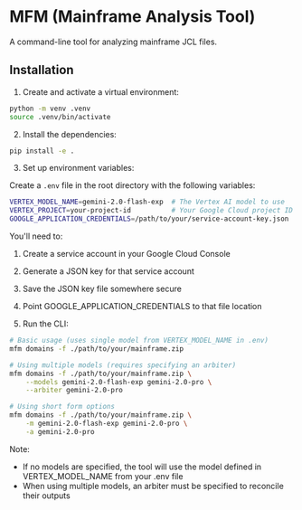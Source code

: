 # MFM (Mainframe Analysis Tool)

A command-line tool for analyzing mainframe JCL files.

## Installation

1. Create and activate a virtual environment:

```bash
python -m venv .venv
source .venv/bin/activate
```

2. Install the dependencies:

```bash
pip install -e .
```

3. Set up environment variables:

Create a `.env` file in the root directory with the following variables:
```bash
VERTEX_MODEL_NAME=gemini-2.0-flash-exp  # The Vertex AI model to use
VERTEX_PROJECT=your-project-id          # Your Google Cloud project ID
GOOGLE_APPLICATION_CREDENTIALS=/path/to/your/service-account-key.json  # Path to your GCP service account key
```

You'll need to:
1. Create a service account in your Google Cloud Console
2. Generate a JSON key for that service account
3. Save the JSON key file somewhere secure
4. Point GOOGLE_APPLICATION_CREDENTIALS to that file location

4. Run the CLI:

```bash
# Basic usage (uses single model from VERTEX_MODEL_NAME in .env)
mfm domains -f ./path/to/your/mainframe.zip

# Using multiple models (requires specifying an arbiter)
mfm domains -f ./path/to/your/mainframe.zip \
    --models gemini-2.0-flash-exp gemini-2.0-pro \
    --arbiter gemini-2.0-pro

# Using short form options
mfm domains -f ./path/to/your/mainframe.zip \
    -m gemini-2.0-flash-exp gemini-2.0-pro \
    -a gemini-2.0-pro
```

Note: 
- If no models are specified, the tool will use the model defined in VERTEX_MODEL_NAME from your .env file
- When using multiple models, an arbiter must be specified to reconcile their outputs